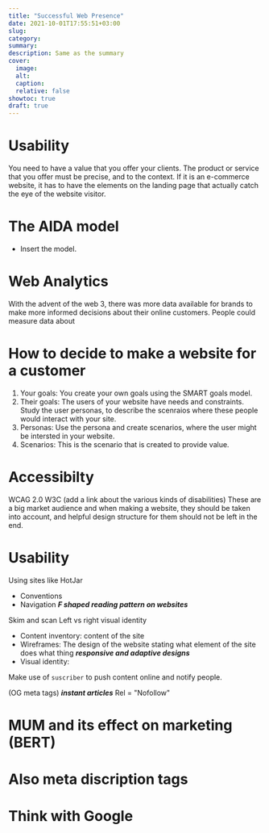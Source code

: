 ```yaml
---
title: "Successful Web Presence"
date: 2021-10-01T17:55:51+03:00
slug:
category:
summary:
description: Same as the summary
cover:
  image:
  alt:
  caption:
  relative: false
showtoc: true
draft: true
---
```

# Usability 

You need to have a value that you offer your clients. The product or service that you offer must be precise, and to the context. If it is an e-commerce website, it has to have the elements on the landing page that actually catch the eye of the website visitor. 

# The AIDA model

- Insert the model.

# Web Analytics

With the advent of the web 3, there was more data available for brands to make more informed decisions about their online customers. People could measure data about 

# How to decide to make a website for a customer

1. Your goals: You create your own goals using the SMART goals model. 
2. Their goals: The users of your website have needs and constraints. Study the user personas, to describe the scenraios where these people would interact with your site.
3. Personas: Use the persona and create scenarios, where the user might be intersted in your website. 
4. Scenarios: This is the scenario that is created to provide value.

# Accessibilty

WCAG 2.0 W3C (add a link about the various kinds of disabilities) These are a big market audience and when making a website, they should be taken into account, and helpful design structure for them should not be left in the end. 

# Usability

Using sites like HotJar

- Conventions 
- Navigation
***F shaped reading pattern on websites***

Skim and scan 
Left vs right
visual identity 

- Content inventory: content of the site 
- Wireframes: The design of the website stating what element of the site does what thing  ***responsive and adaptive designs***
- Visual identity:  


Make use of `suscriber` to push content online and notify people.

(OG meta tags)  ***instant articles***    Rel = "Nofollow"


# MUM and its effect on marketing (BERT)

# Also meta discription tags

# Think with Google 

